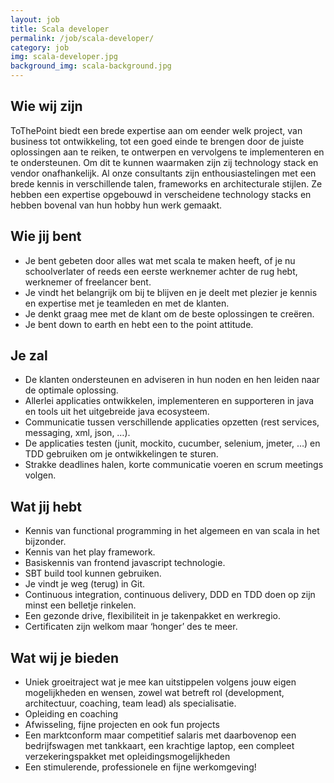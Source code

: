 ```yaml
---
layout: job
title: Scala developer
permalink: /job/scala-developer/
category: job
img: scala-developer.jpg
background_img: scala-background.jpg
---
```


## Wie wij zijn
ToThePoint biedt een brede expertise aan om eender welk project, van business tot ontwikkeling, tot een goed einde te brengen door de juiste oplossingen aan te reiken, te ontwerpen en vervolgens te implementeren en te ondersteunen. Om dit te kunnen waarmaken zijn zij technology stack en vendor onafhankelijk.
Al onze consultants zijn enthousiastelingen met een brede kennis in verschillende talen, frameworks en architecturale stijlen. Ze hebben een expertise opgebouwd in verscheidene technology stacks en hebben bovenal van hun hobby hun werk gemaakt.

## Wie jij bent
* Je bent gebeten door alles wat met scala te maken heeft, of je nu schoolverlater of reeds een eerste werknemer achter de rug hebt, werknemer of freelancer bent.
* Je vindt het belangrijk om bij te blijven en je deelt met plezier je kennis en expertise met je teamleden en met de klanten.
* Je denkt graag mee met de klant om de beste oplossingen te creëren.
* Je bent down to earth en hebt een to the point attitude.

## Je zal
* De klanten ondersteunen en adviseren in hun noden en hen leiden naar de optimale oplossing.
* Allerlei applicaties ontwikkelen, implementeren en supporteren in java en tools uit het uitgebreide java ecosysteem.
* Communicatie tussen verschillende applicaties opzetten (rest services, messaging, xml, json, …).
* De applicaties testen (junit, mockito, cucumber, selenium, jmeter, …) en TDD gebruiken om je ontwikkelingen te sturen.
* Strakke deadlines halen, korte communicatie voeren en scrum meetings volgen.

## Wat jij hebt
* Kennis van functional programming in het algemeen en van scala in het bijzonder.
* Kennis van het play framework.
* Basiskennis van frontend javascript technologie.
* SBT build tool kunnen gebruiken.
* Je vindt je weg (terug) in Git.
* Continuous integration, continuous delivery, DDD en TDD doen op zijn minst een belletje rinkelen.
* Een gezonde drive, flexibiliteit in je takenpakket en werkregio.
* Certificaten zijn welkom maar ‘honger’ des te meer.

## Wat wij je bieden
* Uniek groeitraject wat je mee kan uitstippelen volgens jouw eigen mogelijkheden en wensen, zowel wat betreft rol (development, architectuur, coaching, team lead) als specialisatie.
* Opleiding en coaching
* Afwisseling, fijne projecten en ook fun projects
* Een marktconform maar competitief salaris met daarbovenop een bedrijfswagen met tankkaart, een krachtige laptop, een compleet verzekeringspakket met opleidingsmogelijkheden
* Een stimulerende, professionele en fijne werkomgeving!
